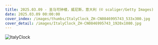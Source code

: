 ```yaml
---
title: 2025.03.09 - 圣马可钟楼，威尼斯，意大利 (© scaliger/Getty Images)
date: 2025.03.09 00:00:00
cover_index: /images/thumbs/ItalyClock_ZH-CN0846995743_533x300.jpg
cover_detail: /images/ItalyClock_ZH-CN0846995743_1920x1080.jpg
---
```


![ItalyClock](/images/ItalyClock_ZH-CN0846995743_1920x1080.jpg)
